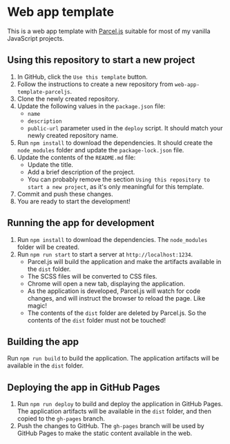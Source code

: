 # Web app template

This is a web app template with [Parcel.js](https://parceljs.org/) suitable for most of my vanilla JavaScript projects.

## Using this repository to start a new project

1. In GitHub, click the `Use this template` button.
1. Follow the instructions to create a new repository from `web-app-template-parceljs`.
1. Clone the newly created repository.
1. Update the following values in the `package.json` file:
   - `name`
   - `description`
   - `public-url` parameter used in the `deploy` script. It should match your newly created repository name.
1. Run `npm install` to download the dependencies. It should create the `node_modules` folder and update the `package-lock.json` file.
1. Update the contents of the `README.md` file:
   - Update the title.
   - Add a brief description of the project.
   - You can probably remove the section `Using this repository to start a new project`, as it's only meaningful for this template.
1. Commit and push these changes.
1. You are ready to start the development!

## Running the app for development

1. Run `npm install` to download the dependencies. The `node_modules` folder will be created.
1. Run `npm run start` to start a server at `http://localhost:1234`.
   - Parcel.js will build the application and make the artifacts available in the `dist` folder.
   - The SCSS files will be converted to CSS files.
   - Chrome will open a new tab, displaying the application.
   - As the application is developed, Parcel.js will watch for code changes, and will instruct the browser to reload the page. Like magic!
   - The contents of the `dist` folder are deleted by Parcel.js. So the contents of the `dist` folder must not be touched!

## Building the app

Run `npm run build` to build the application. The application artifacts will be available in the `dist` folder.

## Deploying the app in GitHub Pages

1. Run `npm run deploy` to build and deploy the application in GitHub Pages. The application artifacts will be available in the `dist` folder, and then copied to the `gh-pages` branch. 
1. Push the changes to GitHub. The `gh-pages` branch will be used by GitHub Pages to make the static content available in the web.
